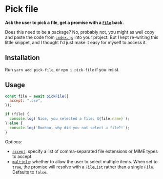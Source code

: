 # Pick file

**Ask the user to pick a file, get a promise with a [`File`](https://developer.mozilla.org/en-US/docs/Web/API/File) back.**

Does this need to be a package? No, probably not, you might as well copy and paste the code from
[`index.js`](src/index.js) into your project. But I kept re-writing this little snippet, and I
thought I'd just make it easy for myself to access it.

## Installation

Run `yarn add pick-file`, or `npm i pick-file` if you insist.

## Usage

```js
const file = await pickFile({
  accept: ".csv",
});

if (file) {
  console.log(`Nice, you selected a file: ${file.name}`);
} else {
  console.log(`Boohoo, why did you not select a file?!`);
}
```

Options:

- [`accept`](https://developer.mozilla.org/en-US/docs/Web/HTML/Element/input/file#accept): specify a list of comma-separated file extensions or MIME types to accept.
- [`multiple`](https://developer.mozilla.org/en-US/docs/Web/HTML/Element/input/file#multiple): whether to allow the user to select multiple items. When set to `true`, the promise will resolve with a [`FileList`](https://developer.mozilla.org/en-US/docs/Web/API/FileList) rather than a single `File`. Defaults to `false`.
